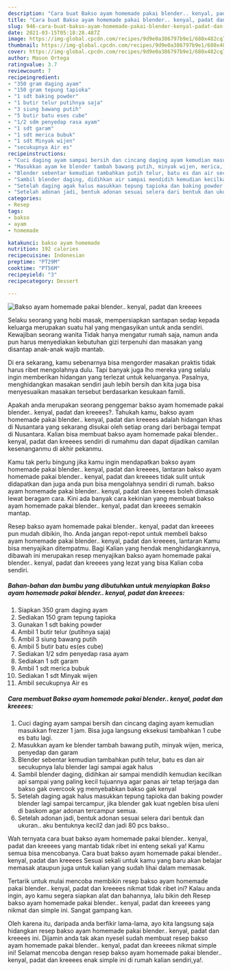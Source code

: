 ```yaml
---
description: "Cara buat Bakso ayam homemade pakai blender.. kenyal, padat dan kreeees yang nikmat Untuk Jualan"
title: "Cara buat Bakso ayam homemade pakai blender.. kenyal, padat dan kreeees yang nikmat Untuk Jualan"
slug: 946-cara-buat-bakso-ayam-homemade-pakai-blender-kenyal-padat-dan-kreeees-yang-nikmat-untuk-jualan
date: 2021-03-15T05:18:28.487Z
image: https://img-global.cpcdn.com/recipes/9d9e0a386797b9e1/680x482cq70/bakso-ayam-homemade-pakai-blender-kenyal-padat-dan-kreeees-foto-resep-utama.jpg
thumbnail: https://img-global.cpcdn.com/recipes/9d9e0a386797b9e1/680x482cq70/bakso-ayam-homemade-pakai-blender-kenyal-padat-dan-kreeees-foto-resep-utama.jpg
cover: https://img-global.cpcdn.com/recipes/9d9e0a386797b9e1/680x482cq70/bakso-ayam-homemade-pakai-blender-kenyal-padat-dan-kreeees-foto-resep-utama.jpg
author: Mason Ortega
ratingvalue: 3.7
reviewcount: 7
recipeingredient:
- "350 gram daging ayam"
- "150 gram tepung tapioka"
- "1 sdt baking powder"
- "1 butir telur putihnya saja"
- "3 siung bawang putih"
- "5 butir batu eses cube"
- "1/2 sdm penyedap rasa ayam"
- "1 sdt garam"
- "1 sdt merica bubuk"
- "1 sdt Minyak wijen"
- "secukupnya Air es"
recipeinstructions:
- "Cuci daging ayam sampai bersih dan cincang daging ayam kemudian masukkan frezzer 1 jam. Bisa juga langsung eksekusi tambahkan 1 cube es batu lagi."
- "Masukkan ayam ke blender tambah bawang putih, minyak wijen, merica, penyedap dan garam"
- "Blender sebentar kemudian tambahkan putih telur, batu es dan air secukupnya lalu blender lagi sampai agak halus"
- "Sambil blender daging, didihkan air sampai mendidih kemudian kecilkan api sampai yang paling kecil tujuannya agar panas air tetap terjaga dan bakso gak overcook yg menyebabkan bakso gak kenyal"
- "Setelah daging agak halus masukkan tepung tapioka dan baking powder blender lagi sampai tercampur, jika blender gak kuat ngeblen bisa uleni di baskom agar adonan tercampur semua."
- "Setelah adonan jadi, bentuk adonan sesuai selera dari bentuk dan ukuran.. aku bentuknya kecil2 dan jadi 80 pcs bakso.."
categories:
- Resep
tags:
- bakso
- ayam
- homemade

katakunci: bakso ayam homemade 
nutrition: 192 calories
recipecuisine: Indonesian
preptime: "PT29M"
cooktime: "PT56M"
recipeyield: "3"
recipecategory: Dessert

---
```



![Bakso ayam homemade pakai blender.. kenyal, padat dan kreeees](https://img-global.cpcdn.com/recipes/9d9e0a386797b9e1/680x482cq70/bakso-ayam-homemade-pakai-blender-kenyal-padat-dan-kreeees-foto-resep-utama.jpg)

Selaku seorang yang hobi masak, mempersiapkan santapan sedap kepada keluarga merupakan suatu hal yang mengasyikan untuk anda sendiri. Kewajiban seorang  wanita Tidak hanya mengatur rumah saja, namun anda pun harus menyediakan kebutuhan gizi terpenuhi dan masakan yang disantap anak-anak wajib mantab.

Di era  sekarang, kamu sebenarnya bisa mengorder masakan praktis tidak harus ribet mengolahnya dulu. Tapi banyak juga lho mereka yang selalu ingin memberikan hidangan yang terlezat untuk keluarganya. Pasalnya, menghidangkan masakan sendiri jauh lebih bersih dan kita juga bisa menyesuaikan masakan tersebut berdasarkan kesukaan famili. 



Apakah anda merupakan seorang penggemar bakso ayam homemade pakai blender.. kenyal, padat dan kreeees?. Tahukah kamu, bakso ayam homemade pakai blender.. kenyal, padat dan kreeees adalah hidangan khas di Nusantara yang sekarang disukai oleh setiap orang dari berbagai tempat di Nusantara. Kalian bisa membuat bakso ayam homemade pakai blender.. kenyal, padat dan kreeees sendiri di rumahmu dan dapat dijadikan camilan kesenanganmu di akhir pekanmu.

Kamu tak perlu bingung jika kamu ingin mendapatkan bakso ayam homemade pakai blender.. kenyal, padat dan kreeees, lantaran bakso ayam homemade pakai blender.. kenyal, padat dan kreeees tidak sulit untuk didapatkan dan juga anda pun bisa mengolahnya sendiri di rumah. bakso ayam homemade pakai blender.. kenyal, padat dan kreeees boleh dimasak lewat beragam cara. Kini ada banyak cara kekinian yang membuat bakso ayam homemade pakai blender.. kenyal, padat dan kreeees semakin mantap.

Resep bakso ayam homemade pakai blender.. kenyal, padat dan kreeees pun mudah dibikin, lho. Anda jangan repot-repot untuk membeli bakso ayam homemade pakai blender.. kenyal, padat dan kreeees, lantaran Kamu bisa menyajikan ditempatmu. Bagi Kalian yang hendak menghidangkannya, dibawah ini merupakan resep menyajikan bakso ayam homemade pakai blender.. kenyal, padat dan kreeees yang lezat yang bisa Kalian coba sendiri.

<!--inarticleads1-->

##### Bahan-bahan dan bumbu yang dibutuhkan untuk menyiapkan Bakso ayam homemade pakai blender.. kenyal, padat dan kreeees:

1. Siapkan 350 gram daging ayam
1. Sediakan 150 gram tepung tapioka
1. Gunakan 1 sdt baking powder
1. Ambil 1 butir telur (putihnya saja)
1. Ambil 3 siung bawang putih
1. Ambil 5 butir batu es(es cube)
1. Sediakan 1/2 sdm penyedap rasa ayam
1. Sediakan 1 sdt garam
1. Ambil 1 sdt merica bubuk
1. Sediakan 1 sdt Minyak wijen
1. Ambil secukupnya Air es




<!--inarticleads2-->

##### Cara membuat Bakso ayam homemade pakai blender.. kenyal, padat dan kreeees:

1. Cuci daging ayam sampai bersih dan cincang daging ayam kemudian masukkan frezzer 1 jam. Bisa juga langsung eksekusi tambahkan 1 cube es batu lagi.
1. Masukkan ayam ke blender tambah bawang putih, minyak wijen, merica, penyedap dan garam
1. Blender sebentar kemudian tambahkan putih telur, batu es dan air secukupnya lalu blender lagi sampai agak halus
1. Sambil blender daging, didihkan air sampai mendidih kemudian kecilkan api sampai yang paling kecil tujuannya agar panas air tetap terjaga dan bakso gak overcook yg menyebabkan bakso gak kenyal
1. Setelah daging agak halus masukkan tepung tapioka dan baking powder blender lagi sampai tercampur, jika blender gak kuat ngeblen bisa uleni di baskom agar adonan tercampur semua.
1. Setelah adonan jadi, bentuk adonan sesuai selera dari bentuk dan ukuran.. aku bentuknya kecil2 dan jadi 80 pcs bakso..




Wah ternyata cara buat bakso ayam homemade pakai blender.. kenyal, padat dan kreeees yang mantab tidak ribet ini enteng sekali ya! Kamu semua bisa mencobanya. Cara buat bakso ayam homemade pakai blender.. kenyal, padat dan kreeees Sesuai sekali untuk kamu yang baru akan belajar memasak ataupun juga untuk kalian yang sudah lihai dalam memasak.

Tertarik untuk mulai mencoba membikin resep bakso ayam homemade pakai blender.. kenyal, padat dan kreeees nikmat tidak ribet ini? Kalau anda ingin, ayo kamu segera siapkan alat dan bahannya, lalu bikin deh Resep bakso ayam homemade pakai blender.. kenyal, padat dan kreeees yang nikmat dan simple ini. Sangat gampang kan. 

Oleh karena itu, daripada anda berfikir lama-lama, ayo kita langsung saja hidangkan resep bakso ayam homemade pakai blender.. kenyal, padat dan kreeees ini. Dijamin anda tak akan nyesel sudah membuat resep bakso ayam homemade pakai blender.. kenyal, padat dan kreeees nikmat simple ini! Selamat mencoba dengan resep bakso ayam homemade pakai blender.. kenyal, padat dan kreeees enak simple ini di rumah kalian sendiri,ya!.

